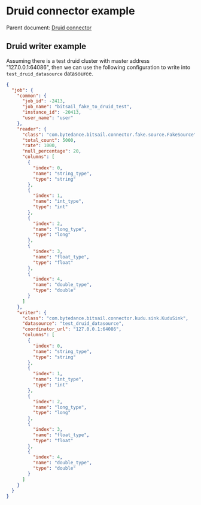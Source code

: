 # Druid connector example

Parent document: [Druid connector](./druid.md)

## Druid writer example


Assuming there is a test druid cluster with master address "127.0.0.1:64086", then we can use the following configuration to write into `test_druid_datasource` datasource.

```json
{
  "job": {
    "common": {
      "job_id": -2413,
      "job_name": "bitsail_fake_to_druid_test",
      "instance_id": -20413,
      "user_name": "user"
    },
    "reader": {
      "class": "com.bytedance.bitsail.connector.fake.source.FakeSource",
      "total_count": 5000,
      "rate": 1000,
      "null_percentage": 20,
      "columns": [
        {
          "index": 0,
          "name": "string_type",
          "type": "string"
        },
        {
          "index": 1,
          "name": "int_type",
          "type": "int"
        },
        {
          "index": 2,
          "name": "long_type",
          "type": "long"
        },
        {
          "index": 3,
          "name": "float_type",
          "type": "float"
        },
        {
          "index": 4,
          "name": "double_type",
          "type": "double"
        }
      ]
    },
    "writer": {
      "class": "com.bytedance.bitsail.connector.kudu.sink.KuduSink",
      "datasource": "test_druid_datasource",
      "coordinator_url": "127.0.0.1:64086",
      "columns": [
        {
          "index": 0,
          "name": "string_type",
          "type": "string"
        },
        {
          "index": 1,
          "name": "int_type",
          "type": "int"
        },
        {
          "index": 2,
          "name": "long_type",
          "type": "long"
        },
        {
          "index": 3,
          "name": "float_type",
          "type": "float"
        },
        {
          "index": 4,
          "name": "double_type",
          "type": "double"
        }
      ]
    }
  }
}
```